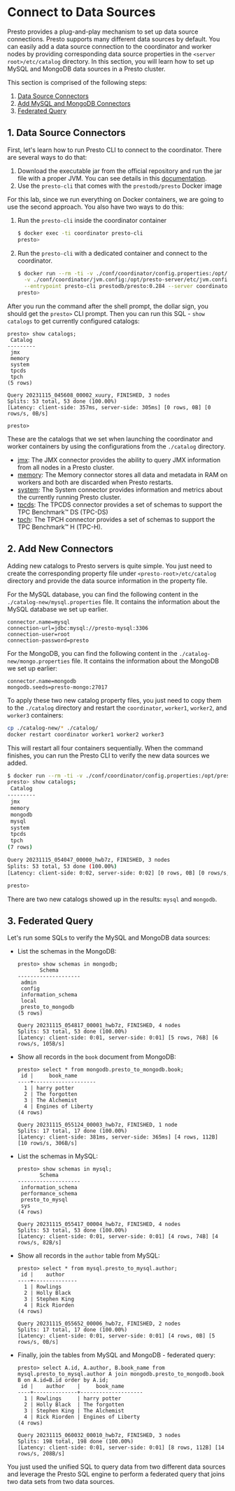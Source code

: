 # Connect to Data Sources

Presto provides a plug-and-play mechanism to set up data source connections. Presto supports many different data sources by default.
You can easily add a data source connection to the coordinator and worker nodes by providing corresponding data source properties in
the `<server root>/etc/catalog` directory. In this section, you will learn how to set up MySQL and MongoDB data sources in a Presto
cluster.

This section is comprised of the following steps:

1. [Data Source Connectors](#1-data-source-connectors)
1. [Add MySQL and MongoDB Connectors](#2-add-new-connectors)
1. [Federated Query](#3-federated-query)

## 1. Data Source Connectors

First, let's learn how to run Presto CLI to connect to the coordinator. There are several ways to do that:
1. Download the executable jar from the official repository and run the jar file with a proper JVM.
  You can see details in this [documentation](http://prestodb.io/docs/current/installation/cli.html#install-the-presto-cli).
1. Use the `presto-cli` that comes with the `prestodb/presto` Docker image

For this lab, since we run everything on Docker containers, we are going to use the second approach. You also have two ways
to do this:
1. Run the `presto-cli` inside the coordinator container
   ```sh
   $ docker exec -ti coordinator presto-cli
   presto>
   ```
1. Run the `presto-cli` with a dedicated container and connect to the coordinator. 
   ```sh
   $ docker run --rm -ti -v ./conf/coordinator/config.properties:/opt/presto-server/etc/config.properties \
     -v ./conf/coordinator/jvm.config:/opt/presto-server/etc/jvm.config --net presto_network \
     --entrypoint presto-cli prestodb/presto:0.284 --server coordinator:8080
   presto>
   ```

After you run the command after the shell prompt, the dollar sign, you should get the `presto>` CLI prompt. Then you can run
this SQL - `show catalogs` to get currently configured catalogs:
```
presto> show catalogs;
 Catalog
---------
 jmx
 memory
 system
 tpcds
 tpch
(5 rows)

Query 20231115_045608_00002_xuury, FINISHED, 3 nodes
Splits: 53 total, 53 done (100.00%)
[Latency: client-side: 357ms, server-side: 305ms] [0 rows, 0B] [0 rows/s, 0B/s]

presto>
```

These are the catalogs that we set when launching the coordinator and worker containers by using the configurations
from the `./catalog` directory.
- [jmx](http://prestodb.io/docs/current/connector/jmx.html): The JMX connector provides the ability to query JMX
  information from all nodes in a Presto cluster.
- [memory](http://prestodb.io/docs/current/connector/memory.html): The Memory connector stores all data and metadata
  in RAM on workers and both are discarded when Presto restarts.
- [system](http://prestodb.io/docs/current/connector/system.html): The System connector provides information and
  metrics about the currently running Presto cluster.
- [tpcds](http://prestodb.io/docs/current/connector/tpcds.html): The TPCDS connector provides a set of schemas
  to support the TPC Benchmark™ DS (TPC-DS)
- [tpch](http://prestodb.io/docs/current/connector/tpch.html): The TPCH connector provides a set of schemas to
  support the TPC Benchmark™ H (TPC-H). 


## 2. Add New Connectors

Adding new catalogs to Presto servers is quite simple. You just need to create the corresponding property file under
`<presto-root>/etc/catalog` directory and provide the data source information in the property file.

For the MySQL database, you can find the following content in the `./catalog-new/mysql.properties` file. It contains
the information about the MySQL database we set up earlier.
```
connector.name=mysql
connection-url=jdbc:mysql://presto-mysql:3306
connection-user=root
connection-password=presto
```


For the MongoDB, you can find the following content in the `./catalog-new/mongo.properties` file. It contains
the information about the MongoDB we set up earlier:
```
connector.name=mongodb
mongodb.seeds=presto-mongo:27017
```

To apply these two new catalog property files, you just need to copy them to the `./catalog` directory and restart the
`coordinator`, `worker1`, `worker2`, and `worker3` containers:
```sh
cp ./catalog-new/* ./catalog/
docker restart coordinator worker1 worker2 worker3
```

This will restart all four containers sequentially. When the command finishes, you can run the Presto CLI to verify the
new data sources we added.
```sh
$ docker run --rm -ti -v ./conf/coordinator/config.properties:/opt/presto-server/etc/config.properties -v ./conf/coordinator/jvm.config:/opt/presto-server/etc/jvm.config --net presto_network --entrypoint presto-cli prestodb/presto:0.284 --server coordinator:8080
presto> show catalogs;
 Catalog
---------
 jmx
 memory
 mongodb
 mysql
 system
 tpcds
 tpch
(7 rows)

Query 20231115_054047_00000_hwb7z, FINISHED, 3 nodes
Splits: 53 total, 53 done (100.00%)
[Latency: client-side: 0:02, server-side: 0:02] [0 rows, 0B] [0 rows/s, 0B/s]

presto>
```

There are two new catalogs showed up in the results: `mysql` and `mongodb`. 

## 3. Federated Query

Let's run some SQLs to verify the MySQL and MongoDB data sources:

- List the schemas in the MongoDB:
  ```
  presto> show schemas in mongodb;
         Schema
  --------------------
   admin
   config
   information_schema
   local
   presto_to_mongodb
  (5 rows)

  Query 20231115_054817_00001_hwb7z, FINISHED, 4 nodes
  Splits: 53 total, 53 done (100.00%)
  [Latency: client-side: 0:01, server-side: 0:01] [5 rows, 76B] [6 rows/s, 105B/s]
  ```
- Show all records in the `book` document from MongoDB:
  ```
  presto> select * from mongodb.presto_to_mongodb.book;
   id |     book_name
  ----+--------------------
    1 | harry potter
    2 | The forgotten
    3 | The Alchemist
    4 | Engines of Liberty
  (4 rows)

  Query 20231115_055124_00003_hwb7z, FINISHED, 1 node
  Splits: 17 total, 17 done (100.00%)
  [Latency: client-side: 381ms, server-side: 365ms] [4 rows, 112B] [10 rows/s, 306B/s]
  ```
- List the schemas in MySQL:
  ```
  presto> show schemas in mysql;
         Schema
  --------------------
   information_schema
   performance_schema
   presto_to_mysql
   sys
  (4 rows)

  Query 20231115_055417_00004_hwb7z, FINISHED, 4 nodes
  Splits: 53 total, 53 done (100.00%)
  [Latency: client-side: 0:01, server-side: 0:01] [4 rows, 74B] [4 rows/s, 82B/s]
  ```
- Show all records in the `author` table from MySQL:
  ```
  presto> select * from mysql.presto_to_mysql.author;
   id |    author
  ----+--------------
    1 | Rowlings
    2 | Holly Black
    3 | Stephen King
    4 | Rick Riorden
  (4 rows)

  Query 20231115_055652_00006_hwb7z, FINISHED, 2 nodes
  Splits: 17 total, 17 done (100.00%)
  [Latency: client-side: 0:01, server-side: 0:01] [4 rows, 0B] [5 rows/s, 0B/s]
  ```
- Finally, join the tables from MySQL and MongoDB - federated query:
  ```
  presto> select A.id, A.author, B.book_name from mysql.presto_to_mysql.author A join mongodb.presto_to_mongodb.book B on A.id=B.id order by A.id;
   id |    author    |     book_name
  ----+--------------+--------------------
    1 | Rowlings     | harry potter
    2 | Holly Black  | The forgotten
    3 | Stephen King | The Alchemist
    4 | Rick Riorden | Engines of Liberty
  (4 rows)

  Query 20231115_060032_00010_hwb7z, FINISHED, 3 nodes
  Splits: 198 total, 198 done (100.00%)
  [Latency: client-side: 0:01, server-side: 0:01] [8 rows, 112B] [14 rows/s, 208B/s]
  ```

You just used the unified SQL to query data from two different data sources and leverage the Presto SQL engine to perform a federated query
that joins two data sets from two data sources.